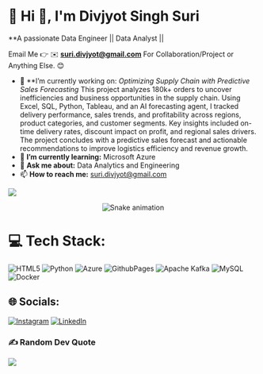 # 💫 Hi 👋, I'm Divjyot Singh Suri
**A passionate Data Engineer || Data Analyst ||

Email Me 👉 ✉️ **suri.divjyot@gmail.com** For Collaboration/Project or Anything Else. 😊

- 🔭 **I’m currently working on: *Optimizing Supply Chain with Predictive Sales Forecasting*
This project analyzes 180k+ orders to uncover inefficiencies and business opportunities in the supply chain. Using Excel, SQL, Python, Tableau, and an AI forecasting agent, I tracked delivery performance, sales trends, and profitability across regions, product categories, and customer segments. Key insights included on-time delivery rates, discount impact on profit, and regional sales drivers. The project concludes with a predictive sales forecast and actionable recommendations to improve logistics efficiency and revenue growth.
- 🌱 **I’m currently learning:** Microsoft Azure
- 💬 **Ask me about:** Data Analytics and Engineering
- 📫 **How to reach me:** suri.divjyot@gmail.com

[![](https://visitcount.itsvg.in/api?id=alamimran613&icon=1&color=4)](https://visitcount.itsvg.in)

<!-- Snake Game Repo View -->

<div align="center">
  <img src="https://profile-readme-generator.com/assets/snake.svg" alt="Snake animation" />
</div>


# 💻 Tech Stack:
![HTML5](https://img.shields.io/badge/html5-%23E34F26.svg?style=for-the-badge&logo=html5&logoColor=white) ![Python](https://img.shields.io/badge/python-3670A0?style=for-the-badge&logo=python&logoColor=ffdd54) ![Azure](https://img.shields.io/badge/azure-%230072C6.svg?style=for-the-badge&logo=microsoftazure&logoColor=white) ![GithubPages](https://img.shields.io/badge/github%20pages-121013?style=for-the-badge&logo=github&logoColor=white) ![Apache Kafka](https://img.shields.io/badge/Apache%20Kafka-000?style=for-the-badge&logo=apachekafka) ![MySQL](https://img.shields.io/badge/mysql-%2300000f.svg?style=for-the-badge&logo=mysql&logoColor=white)  ![Docker](https://img.shields.io/badge/docker-%230db7ed.svg?style=for-the-badge&logo=docker&logoColor=white) 


## 🌐 Socials:
[![Instagram](https://img.shields.io/badge/Instagram-%23E4405F.svg?logo=Instagram&logoColor=white)](https://instagram.com/DivjyotSinghSuri) [![LinkedIn](https://img.shields.io/badge/LinkedIn-%230077B5.svg?logo=linkedin&logoColor=white)](https://www.linkedin.com/in/divjyot-singhsuri/) 

### ✍️ Random Dev Quote
![](https://quotes-github-readme.vercel.app/api?type=horizontal&theme=radical)
